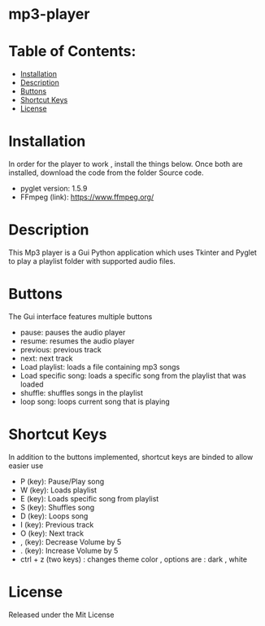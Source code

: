 # mp3-player

# Table of Contents:
 - [Installation](#Installation)
 - [Description](#Description)
 - [Buttons](#Buttons)
 - [Shortcut Keys](#Shortcut-Keys)
 - [License](#Liscense)

# Installation
In order for the player to work , install the things below. Once both are installed, download the code from the folder Source code.
   * pyglet version: 1.5.9
   * FFmpeg  (link): https://www.ffmpeg.org/

# Description
  This Mp3 player is a Gui Python application which uses Tkinter and Pyglet to play a playlist folder with supported audio files.
 
# Buttons
  The Gui interface features multiple buttons
  * pause: pauses the audio player
  * resume: resumes the audio player
  * previous: previous track
  * next: next track
  * Load playlist: loads a file containing mp3 songs
  * Load specific song: loads a specific song from the playlist that was loaded
  * shuffle: shuffles songs in the playlist
  * loop song: loops current song that is playing
  
# Shortcut Keys
  In addition to the buttons implemented, shortcut keys are binded to allow easier use
  * P (key): Pause/Play song
  * W (key): Loads playlist
  * E (key): Loads specific song from playlist 
  * S (key): Shuffles song
  * D (key): Loops song
  * I (key): Previous track
  * O (key): Next track
  * , (key): Decrease Volume by 5
  * . (key): Increase Volume by 5
  * ctrl + z (two keys) : changes theme color , options are : dark , white
 
# License
  Released under the Mit License
